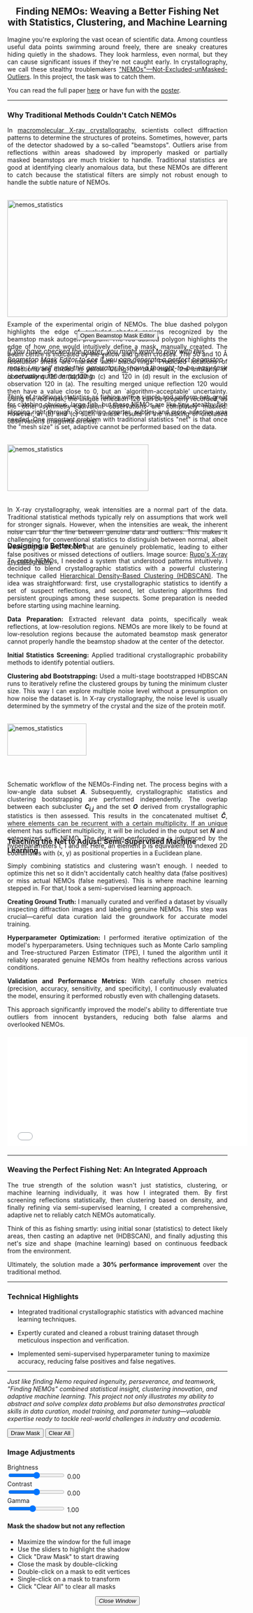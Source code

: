 <link rel="stylesheet" href="../app/popup-polygon-editor.css">
<link rel="stylesheet" href="https://cdnjs.cloudflare.com/ajax/libs/font-awesome/6.4.0/css/all.min.css">

<div style="text-align: center; overflow-wrap: break-word; hyphens: auto;">
<h2>Finding NEMOs: Weaving a Better Fishing Net with Statistics, Clustering, and Machine Learning</h2>
</div>

<div style="text-align: justify; overflow-wrap: break-word; hyphens: auto;">
<p>Imagine you're exploring the vast ocean of scientific data. Among countless useful data points swimming around freely, there are sneaky creatures hiding quietly in the shadows. They look harmless, even normal, but they can cause significant issues if they're not caught early. In crystallography, we call these stealthy troublemakers <a class="inline-link" href="https://auspex.physnet.uni-hamburg.de/pathol/#2" target="_blank">"NEMOs"—Not-Excluded-unMasked-Outliers</a>. In this project, the task was to catch them. </p>
<p>You can read the full paper <a class="inline-link" href="https://journals.iucr.org/d/issues/2024/10/00/rr5246/" target="_blank">here</a> or have fun with the <a class="inline-link" href="../pdf/NEMO-Finder.pdf" target="_blank">poster</a>.</p>
</div>

---

### Why Traditional Methods Couldn't Catch NEMOs

<div style="text-align: justify; overflow-wrap: break-word; hyphens: auto;">
In <a class="inline-link" href="https://phys.libretexts.org/Courses/University_of_California_Davis/Biophysics_200A%3A_Current_Techniques_in_Biophysics/X-ray_Protein_Crystallography" target="_blank">macromolecular X-ray crystallography</a>, scientists collect diffraction patterns to determine the structures of proteins. Sometimes, however, parts of the detector shadowed by a so-called "beamstops". Outliers arise from reflections within areas shadowed by improperly masked or partially masked beamstops are much trickier to handle. Traditional statistics are good at identifying clearly anomalous data, but these NEMOs are different to catch because the statistical filters are simply not robust enough to handle the subtle nature of NEMOs.
</div>

<div style="display: flex; justify-content: center; margin: 2rem 0;">
  <figure style="margin: 0;">
    <img src="../images/nemos_mask.png" alt="nemos_statistics" style="width: 100%; object-fit: cover; object-position: center  50% 50%;">
    <figcaption style="text-align: justify; margin-top: 0.5rem;" >
    Example of the experimental origin of NEMOs. The blue dashed polygon highlights the edge of excluded shaded regions recognized by the beamstop mask autogen program. The red dashed polygon highlights the edge of how one would intuitively define a mask, manually created. The beam centre is indicated by the yellow and green crosses. The 50 and 10 Å resolution shells are marked with black rings. Predicted locations of reflections are circled in yellow. Using the blue mask, the similarity of observations <span style="text-decoration: overline;">1</span>20 in (b),1<span style="text-decoration: overline;">2</span>0 in (c) and <span style="text-decoration: overline;">12</span>0 in (d) result in the exclusion of observation 120 in (a). The resulting merged unique reflection 120 would then have a value close to 0, but an `algorithm-acceptable' uncertainty. Using the red mask, the unique reflection 120 can be properly recorded, as the other symmetry-equivalent observations are completely masked. However, in (b) and (c) such a mask results in the masking of unbiased observations (magenta circles).
  </figcaption>
  </figure>
</div>

<div class="button-section" style=" display: flex; justify-content: center; align-items: center; flex-direction: column;">
    <button id="openEditor" class="open-button">Open Beamstop Mask Editor</button>
    <p style="font-size: 15px;font-style: italic; margin-top: 1rem;">
    If you have checked the <a class="inline-link" href="/pdf/NEMO-Finder.pdf" target="_blank">poster</a>, you might want to play with this Beamstop Mask Editor to see if you can generate a perfect beamstop mask. I myself made this generator to show a thought-to-be-easy task is actually quite demanding.
    </p>
</div>

<div style="text-align: justify; overflow-wrap: break-word; hyphens: auto;">
<p>Think of traditional statistics as fishing with a simple and uniform net: great for catching obvious, large fish, but these NEMOs are like tiny, stealthy fish slipping right through. Something smarter, subtler, and more adaptive was needed. One important problem with traditional statistics "net" is that once the "mesh size" is set, adaptive cannot be performed based on the data.</p>
</div>

<div style="display: flex; justify-content: center; margin: 2rem 0;">
  <figure style="margin: 0;">
    <img src="../images/nemos_statistics.png" alt="nemos_statistics" style="width: 80%; object-fit: cover; object-position: center  50% 50%;">
    <figcaption style="text-align: justify; margin-top: 0.5rem;">
    In X-ray crystallography, weak intensities are a normal part of the data. Traditional statistical methods typically rely on assumptions that work well for stronger signals. However, when the intensities are weak, the inherent noise can blur the line between genuine data and outliers. This makes it challenging for conventional statistics to distinguish between normal, albeit weak, signals and those that are genuinely problematic, leading to either false positives or missed detections of outliers. Image source: <a  href="https://www.ruppweb.org/Garland/default.htm" target="_blank">Rupp's X-ray crystallography</a>.
  </figcaption>
  </figure>
</div>

---

### Designing a Better Net

<div style="text-align: justify; overflow-wrap: break-word; hyphens: auto;">
<p>To catch NEMOs, I needed a system that understood patterns intuitively. I decided to blend crystallographic statistics with a powerful clustering technique called <a class="inline-link" href="https://scikit-learn.org/stable/modules/clustering.html#hierarchical-clustering" target="_blank">Hierarchical Density-Based Clustering (HDBSCAN)</a>. The idea was straightforward: first, use crystallographic statistics to identify a set of suspect reflections, and second, let clustering algorithms find persistent groupings among these suspects. Some preparation is needed before starting using machine learning.</p>

<p><strong>Data Preparation:</strong> Extracted relevant data points, specifically weak reflections, at low-resolution regions. NEMOs are more likely to be found at low-resolution regions because the automated beamstop mask generator cannot properly handle the beamstop shadow at the center of the detector.</p>

<p><strong>Initial Statistics Screening:</strong> Applied traditional crystallographic probability methods to identify potential outliers.</p>

<p><strong>Clustering abd Bootstrapping:</strong> Used a multi-stage bootstrapped HDBSCAN runs to iteratively refine the clustered groups by tuning the minimum cluster size. This way I can explore multiple noise level without a presumption on how noise the dataset is. In X-ray crystallography, the noise level is usually determined by the symmetry of the crystal and the size of the protein motif.</p>
</div>

<div style="display: flex; justify-content: center; margin: 2rem 0;">
  <figure style="margin: 0;">
    <img src="../images/nemos_scheme.png" alt="nemos_statistics" style="width: 60%; object-fit: cover; object-position: center  50% 50%;">
    <figcaption style="text-align: justify; margin-top: 0.5rem;">
    Schematic workflow of the NEMOs-Finding net. The process begins with a low-angle data subset <span style="font-style: italic; font-weight: bold;">A</span>. Subsequently, crystallographic statistics and clustering bootstrapping are performed independently. The overlap between each subcluster <span style="font-style: italic; font-weight: bold;">C<sub>i,j</sub></span> and the set <span style="font-style: italic; font-weight: bold;">O</span> derived from crystallographic statistics is then assessed. This results in the concatenated multiset <span style="font-weight: bold; font-style: italic;">C&#770;</span>, where elements can be recurrent with a certain multiplicity. If an unique element has sufficient multiplicity, it will be included in the output set <span style="font-weight: bold; font-style: italic;">N</span> and categorized as a NEMO. The detection performance is influenced by the hyperparameters t, l and m. Here, an element p is equivalent to indexed 2D coordinates with (x, y) as positional properties in a Euclidean plane.
  </figcaption>
  </figure>
</div>

---

### Teaching the Net to Adjust: Semi-Supervised Machine Learning

<div style="text-align: justify; overflow-wrap: break-word; hyphens: auto;">
<p>Simply combining statistics and clustering wasn't enough. I needed to optimize this net so it didn't accidentally catch healthy data (false positives) or miss actual NEMOs (false negatives). This is where machine learning stepped in. For that,I took a semi-supervised learning approach.</p>

<p><strong>Creating Ground Truth:</strong> I manually curated and verified a dataset by visually inspecting diffraction images and labeling genuine NEMOs. This step was crucial—careful data curation laid the groundwork for accurate model training.</p>

<p><strong>Hyperparameter Optimization:</strong> I performed iterative optimization of the model's hyperparameters. Using techniques such as Monte Carlo sampling and Tree-structured Parzen Estimator (TPE), I tuned the algorithm until it reliably separated genuine NEMOs from healthy reflections across various conditions.</p>

<p><strong>Validation and Performance Metrics:</strong> With carefully chosen metrics (precision, accuracy, sensitivity, and specificity), I continuously evaluated the model, ensuring it performed robustly even with challenging datasets.</p>

<p>This approach significantly improved the model's ability to differentiate true outliers from innocent bystanders, reducing both false alarms and overlooked NEMOs.</p>
</div>
<!-- Table --> 
<iframe
    src="../app/nemos-table.html" 
    width="550" 
    height="250" 
    style="border: none; display: block; margin: 20px auto;"
    title="Data Table"
    loading="lazy"
    >
    Your browser doesn't support iframes.
</iframe>
<!-- End of Table -->

---

### Weaving the Perfect Fishing Net: An Integrated Approach

<div style="text-align: justify; overflow-wrap: break-word; hyphens: auto;">
<p>The true strength of the solution wasn't just statistics, clustering, or machine learning individually, it was how I integrated them. By first screening reflections statistically, then clustering based on density, and finally refining via semi-supervised learning, I created a comprehensive, adaptive net to reliably catch NEMOs automatically.</p>

<p> Think of this as fishing smartly: using initial sonar (statistics) to detect likely areas, then casting an adaptive net (HDBSCAN), and finally adjusting this net's size and shape (machine learning) based on continuous feedback from the environment.</p>

<p>Ultimately, the solution made a <strong>30% performance improvement</strong> over the traditional method.</p>
</div>

---

### Technical Highlights

- Integrated traditional crystallographic statistics with advanced machine learning techniques.

- Expertly curated and cleaned a robust training dataset through meticulous inspection and verification.

- Implemented semi-supervised hyperparameter tuning to maximize accuracy, reducing false positives and false negatives.

---

_Just like finding Nemo required ingenuity, perseverance, and teamwork, "Finding NEMOs" combined statistical insight, clustering innovation, and adaptive machine learning. This project not only illustrates my ability to abstract and solve complex data problems but also demonstrates practical skills in data curation, model training, and parameter tuning—valuable expertise ready to tackle real-world challenges in industry and academia._

<div id="polygonEditorPopup" class="popup-container">
    <div class="popup-content">
        <div class="editor-layout">
            <!-- Canvas Container -->
            <div class="canvas-container">
                <canvas id="canvas"></canvas>
            </div>
            <!-- Vertical Controls on the Right -->
            <div class="controls-container">
                <!-- Drawing Controls -->
                <div class="drawing-controls">
                    <button id="drawMask" class="control-button"><i class="fas fa-pen"></i> Draw Mask</button>
                    <button id="clearAll" class="control-button"><i class="fas fa-trash"></i> Clear All</button>
                </div>            
                <!-- Image Adjustment Controls -->
                <div class="image-controls">
                    <h3>Image Adjustments</h3>                
                    <div class="slider-control">
                        <label for="brightnessSlider">Brightness</label>
                        <div class="slider-container">
                            <input type="range" id="brightnessSlider" min="-1" max="1" step="0.01" value="0">
                            <span id="brightnessValue" class="value-display">0.00</span>
                        </div>
                    </div>                
                    <div class="slider-control">
                        <label for="contrastSlider">Contrast</label>
                        <div class="slider-container">
                            <input type="range" id="contrastSlider" min="-1" max="1" step="0.01" value="0">
                            <span id="contrastValue" class="value-display">0.00</span>
                        </div>
                    </div>                   
                    <div class="slider-control">
                        <label for="gammaSlider">Gamma</label>
                        <div class="slider-container">
                            <input type="range" id="gammaSlider" min="0.1" max="2.2" step="0.01" value="1">
                            <span id="gammaValue" class="value-display">1.00</span>
                        </div>
                    </div>
                </div>              
                <!-- Tips Section -->
                <div class="tips-section">
                    <h4>Mask the shadow but not any reflection</h4>
                    <ul>
                        <li>Maximize the window for the full image</li>
                        <li>Use the sliders to highlight the shadow</li>
                        <li>Click "Draw Mask" to start drawing</li>
                        <li>Close the mask by double-clicking</li>
                        <li>Double-click on a mask to edit vertices</li>
                        <li>Single-click on a mask to transform</li>
                        <li>Click "Clear All" to clear all masks</li>
                    </ul>
                </div>
                <div>
                <div style="text-align: center;">
                    <button id="closeEditor" class="close-button"><i class="fas fa-times"> Close Window</i></button>
                </div>
            </div>
        </div>
    </div>
</div>

<!-- Load Fabric.js library -->
<script src="https://cdnjs.cloudflare.com/ajax/libs/fabric.js/5.3.1/fabric.min.js"></script>
<!-- Load the core polygon editor functionality first -->
<script src="../app/polygon-editor-core.js"></script>
<!-- Then load the main popup script -->
<script src="../app/popup-polygon-editor.js"></script>
